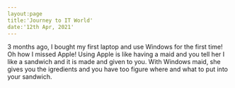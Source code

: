 ```yaml
---
layout:page
title:'Journey to IT World'
date:'12th Apr, 2021'
---
```

3 months ago, I bought my first laptop and use Windows for the first time!  Oh how I missed Apple!  Using Apple is like having a maid and you tell her I like a sandwich and it is made and given to you.  With Windows maid, she gives you the igredients and you have too figure where and what to put into your sandwich. 







